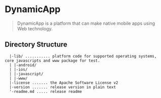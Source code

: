 DynamicApp
==========

> DynamicApp is a platform that can make native mobile apps using Web technology. 


Directory Structure
-------------------

	  |-lib/ ........... platform code for supported operating systems, core javascripts and www package for test.
	  | |-android/
	  | |-ios/
	  | |-javascript/
	  | |-www/
	  |-license ....... the Apache Software License v2
	  |-version ....... release version in plain text
	  '-readme.md ..... release readme
